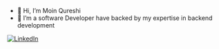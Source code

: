 - 👋 Hi, I’m Moin Qureshi
- 👀 I’m a software Developer have backed by my expertise in backend development

[![LinkedIn](https://leetcode.com/_next/static/images/logo-ff2b712834cf26bf50a5de58ee27bcef.png)](https://leetcode.com/aqmoin/)
